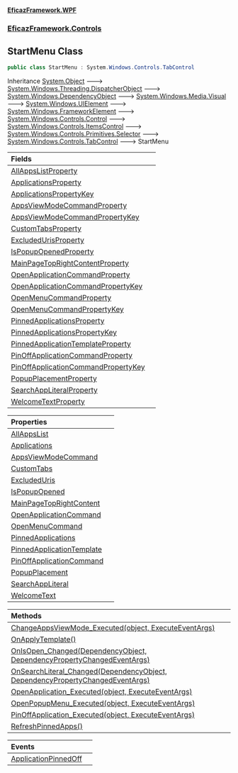 #### [EficazFramework.WPF](EficazFrameworkWPF.md 'EficazFramework WPF')
### [EficazFramework.Controls](EficazFrameworkWPF.md#EficazFramework.Controls 'EficazFramework.Controls')

## StartMenu Class

```csharp
public class StartMenu : System.Windows.Controls.TabControl
```

Inheritance [System.Object](https://docs.microsoft.com/en-us/dotnet/api/System.Object 'System.Object') &#129106; [System.Windows.Threading.DispatcherObject](https://docs.microsoft.com/en-us/dotnet/api/System.Windows.Threading.DispatcherObject 'System.Windows.Threading.DispatcherObject') &#129106; [System.Windows.DependencyObject](https://docs.microsoft.com/en-us/dotnet/api/System.Windows.DependencyObject 'System.Windows.DependencyObject') &#129106; [System.Windows.Media.Visual](https://docs.microsoft.com/en-us/dotnet/api/System.Windows.Media.Visual 'System.Windows.Media.Visual') &#129106; [System.Windows.UIElement](https://docs.microsoft.com/en-us/dotnet/api/System.Windows.UIElement 'System.Windows.UIElement') &#129106; [System.Windows.FrameworkElement](https://docs.microsoft.com/en-us/dotnet/api/System.Windows.FrameworkElement 'System.Windows.FrameworkElement') &#129106; [System.Windows.Controls.Control](https://docs.microsoft.com/en-us/dotnet/api/System.Windows.Controls.Control 'System.Windows.Controls.Control') &#129106; [System.Windows.Controls.ItemsControl](https://docs.microsoft.com/en-us/dotnet/api/System.Windows.Controls.ItemsControl 'System.Windows.Controls.ItemsControl') &#129106; [System.Windows.Controls.Primitives.Selector](https://docs.microsoft.com/en-us/dotnet/api/System.Windows.Controls.Primitives.Selector 'System.Windows.Controls.Primitives.Selector') &#129106; [System.Windows.Controls.TabControl](https://docs.microsoft.com/en-us/dotnet/api/System.Windows.Controls.TabControl 'System.Windows.Controls.TabControl') &#129106; StartMenu

| Fields | |
| :--- | :--- |
| [AllAppsListProperty](EficazFramework.Controls/StartMenu/AllAppsListProperty.md 'EficazFramework.Controls.StartMenu.AllAppsListProperty') | |
| [ApplicationsProperty](EficazFramework.Controls/StartMenu/ApplicationsProperty.md 'EficazFramework.Controls.StartMenu.ApplicationsProperty') | |
| [ApplicationsPropertyKey](EficazFramework.Controls/StartMenu/ApplicationsPropertyKey.md 'EficazFramework.Controls.StartMenu.ApplicationsPropertyKey') | |
| [AppsViewModeCommandProperty](EficazFramework.Controls/StartMenu/AppsViewModeCommandProperty.md 'EficazFramework.Controls.StartMenu.AppsViewModeCommandProperty') | |
| [AppsViewModeCommandPropertyKey](EficazFramework.Controls/StartMenu/AppsViewModeCommandPropertyKey.md 'EficazFramework.Controls.StartMenu.AppsViewModeCommandPropertyKey') | |
| [CustomTabsProperty](EficazFramework.Controls/StartMenu/CustomTabsProperty.md 'EficazFramework.Controls.StartMenu.CustomTabsProperty') | |
| [ExcludedUrisProperty](EficazFramework.Controls/StartMenu/ExcludedUrisProperty.md 'EficazFramework.Controls.StartMenu.ExcludedUrisProperty') | |
| [IsPopupOpenedProperty](EficazFramework.Controls/StartMenu/IsPopupOpenedProperty.md 'EficazFramework.Controls.StartMenu.IsPopupOpenedProperty') | |
| [MainPageTopRightContentProperty](EficazFramework.Controls/StartMenu/MainPageTopRightContentProperty.md 'EficazFramework.Controls.StartMenu.MainPageTopRightContentProperty') | |
| [OpenApplicationCommandProperty](EficazFramework.Controls/StartMenu/OpenApplicationCommandProperty.md 'EficazFramework.Controls.StartMenu.OpenApplicationCommandProperty') | |
| [OpenApplicationCommandPropertyKey](EficazFramework.Controls/StartMenu/OpenApplicationCommandPropertyKey.md 'EficazFramework.Controls.StartMenu.OpenApplicationCommandPropertyKey') | |
| [OpenMenuCommandProperty](EficazFramework.Controls/StartMenu/OpenMenuCommandProperty.md 'EficazFramework.Controls.StartMenu.OpenMenuCommandProperty') | |
| [OpenMenuCommandPropertyKey](EficazFramework.Controls/StartMenu/OpenMenuCommandPropertyKey.md 'EficazFramework.Controls.StartMenu.OpenMenuCommandPropertyKey') | |
| [PinnedApplicationsProperty](EficazFramework.Controls/StartMenu/PinnedApplicationsProperty.md 'EficazFramework.Controls.StartMenu.PinnedApplicationsProperty') | |
| [PinnedApplicationsPropertyKey](EficazFramework.Controls/StartMenu/PinnedApplicationsPropertyKey.md 'EficazFramework.Controls.StartMenu.PinnedApplicationsPropertyKey') | |
| [PinnedApplicationTemplateProperty](EficazFramework.Controls/StartMenu/PinnedApplicationTemplateProperty.md 'EficazFramework.Controls.StartMenu.PinnedApplicationTemplateProperty') | |
| [PinOffApplicationCommandProperty](EficazFramework.Controls/StartMenu/PinOffApplicationCommandProperty.md 'EficazFramework.Controls.StartMenu.PinOffApplicationCommandProperty') | |
| [PinOffApplicationCommandPropertyKey](EficazFramework.Controls/StartMenu/PinOffApplicationCommandPropertyKey.md 'EficazFramework.Controls.StartMenu.PinOffApplicationCommandPropertyKey') | |
| [PopupPlacementProperty](EficazFramework.Controls/StartMenu/PopupPlacementProperty.md 'EficazFramework.Controls.StartMenu.PopupPlacementProperty') | |
| [SearchAppLiteralProperty](EficazFramework.Controls/StartMenu/SearchAppLiteralProperty.md 'EficazFramework.Controls.StartMenu.SearchAppLiteralProperty') | |
| [WelcomeTextProperty](EficazFramework.Controls/StartMenu/WelcomeTextProperty.md 'EficazFramework.Controls.StartMenu.WelcomeTextProperty') | |

| Properties | |
| :--- | :--- |
| [AllAppsList](EficazFramework.Controls/StartMenu/AllAppsList.md 'EficazFramework.Controls.StartMenu.AllAppsList') | |
| [Applications](EficazFramework.Controls/StartMenu/Applications.md 'EficazFramework.Controls.StartMenu.Applications') | |
| [AppsViewModeCommand](EficazFramework.Controls/StartMenu/AppsViewModeCommand.md 'EficazFramework.Controls.StartMenu.AppsViewModeCommand') | |
| [CustomTabs](EficazFramework.Controls/StartMenu/CustomTabs.md 'EficazFramework.Controls.StartMenu.CustomTabs') | |
| [ExcludedUris](EficazFramework.Controls/StartMenu/ExcludedUris.md 'EficazFramework.Controls.StartMenu.ExcludedUris') | |
| [IsPopupOpened](EficazFramework.Controls/StartMenu/IsPopupOpened.md 'EficazFramework.Controls.StartMenu.IsPopupOpened') | |
| [MainPageTopRightContent](EficazFramework.Controls/StartMenu/MainPageTopRightContent.md 'EficazFramework.Controls.StartMenu.MainPageTopRightContent') | |
| [OpenApplicationCommand](EficazFramework.Controls/StartMenu/OpenApplicationCommand.md 'EficazFramework.Controls.StartMenu.OpenApplicationCommand') | |
| [OpenMenuCommand](EficazFramework.Controls/StartMenu/OpenMenuCommand.md 'EficazFramework.Controls.StartMenu.OpenMenuCommand') | |
| [PinnedApplications](EficazFramework.Controls/StartMenu/PinnedApplications.md 'EficazFramework.Controls.StartMenu.PinnedApplications') | |
| [PinnedApplicationTemplate](EficazFramework.Controls/StartMenu/PinnedApplicationTemplate.md 'EficazFramework.Controls.StartMenu.PinnedApplicationTemplate') | |
| [PinOffApplicationCommand](EficazFramework.Controls/StartMenu/PinOffApplicationCommand.md 'EficazFramework.Controls.StartMenu.PinOffApplicationCommand') | |
| [PopupPlacement](EficazFramework.Controls/StartMenu/PopupPlacement.md 'EficazFramework.Controls.StartMenu.PopupPlacement') | |
| [SearchAppLiteral](EficazFramework.Controls/StartMenu/SearchAppLiteral.md 'EficazFramework.Controls.StartMenu.SearchAppLiteral') | |
| [WelcomeText](EficazFramework.Controls/StartMenu/WelcomeText.md 'EficazFramework.Controls.StartMenu.WelcomeText') | |

| Methods | |
| :--- | :--- |
| [ChangeAppsViewMode_Executed(object, ExecuteEventArgs)](EficazFramework.Controls/StartMenu/ChangeAppsViewMode_Executed(object,ExecuteEventArgs).md 'EficazFramework.Controls.StartMenu.ChangeAppsViewMode_Executed(object, EficazFramework.Events.ExecuteEventArgs)') | |
| [OnApplyTemplate()](EficazFramework.Controls/StartMenu/OnApplyTemplate().md 'EficazFramework.Controls.StartMenu.OnApplyTemplate()') | |
| [OnIsOpen_Changed(DependencyObject, DependencyPropertyChangedEventArgs)](EficazFramework.Controls/StartMenu/OnIsOpen_Changed(DependencyObject,DependencyPropertyChangedEventArgs).md 'EficazFramework.Controls.StartMenu.OnIsOpen_Changed(System.Windows.DependencyObject, System.Windows.DependencyPropertyChangedEventArgs)') | |
| [OnSearchLiteral_Changed(DependencyObject, DependencyPropertyChangedEventArgs)](EficazFramework.Controls/StartMenu/OnSearchLiteral_Changed(DependencyObject,DependencyPropertyChangedEventArgs).md 'EficazFramework.Controls.StartMenu.OnSearchLiteral_Changed(System.Windows.DependencyObject, System.Windows.DependencyPropertyChangedEventArgs)') | |
| [OpenApplication_Executed(object, ExecuteEventArgs)](EficazFramework.Controls/StartMenu/OpenApplication_Executed(object,ExecuteEventArgs).md 'EficazFramework.Controls.StartMenu.OpenApplication_Executed(object, EficazFramework.Events.ExecuteEventArgs)') | |
| [OpenPopupMenu_Executed(object, ExecuteEventArgs)](EficazFramework.Controls/StartMenu/OpenPopupMenu_Executed(object,ExecuteEventArgs).md 'EficazFramework.Controls.StartMenu.OpenPopupMenu_Executed(object, EficazFramework.Events.ExecuteEventArgs)') | |
| [PinOffApplication_Executed(object, ExecuteEventArgs)](EficazFramework.Controls/StartMenu/PinOffApplication_Executed(object,ExecuteEventArgs).md 'EficazFramework.Controls.StartMenu.PinOffApplication_Executed(object, EficazFramework.Events.ExecuteEventArgs)') | |
| [RefreshPinnedApps()](EficazFramework.Controls/StartMenu/RefreshPinnedApps().md 'EficazFramework.Controls.StartMenu.RefreshPinnedApps()') | |

| Events | |
| :--- | :--- |
| [ApplicationPinnedOff](EficazFramework.Controls/StartMenu/ApplicationPinnedOff.md 'EficazFramework.Controls.StartMenu.ApplicationPinnedOff') | |
